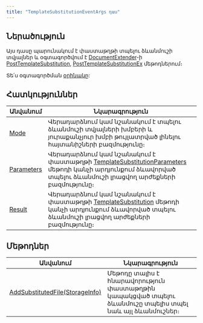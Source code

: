 ```yaml
---
title: "TemplateSubstitutionEventArgs դաս" 
---
```


## Ներածություն

Այս դասը պարունակում է փաստաթղթի տպելու ձևանմուշի տվյալներ և օգտագործվում է [DocumentExtender](../../definitions/document_extender.md)-ի [PostTemplateSubstitution](../../definitions/document_extender/PostTemplateSubstitution.md), [PostTemplateSubstitutionEx](../../definitions/document_extender/PostTemplateSubstitutionEx.md) մեթոդներում։

Տե՛ս օգտագործման [օրինակը](../../examples/PostTemplateSubstitution.md):

## Հատկություններ 

| Անվանում | Նկարագրություն |
|----------|----------------|
| [Mode](TemplateSubstitutionEventArgs/Mode.md) | Վերադարձնում կամ նշանակում է տպելու ձևանմուշի տվյալների խմբերի և յուրաքանչյուր խմբի թույլատրված լինելու հայտանիշների բազմությունը։ |
| [Parameters](TemplateSubstitutionEventArgs/Parameters.md) | Վերադարձնում կամ նշանակում է փաստաթղթի [TemplateSubstitutionParameters](https://armsoft.github.io/as4x-docs/HTM/ProgrGuide/ScriptProcs/TemplateSubstitutionParameters.html) մեթոդի կանչի արդյունքում ձևավորված տպելու ձևանմուշի լրացվող արժեքների բազմությունը։ |
| [Result](TemplateSubstitutionEventArgs/Result.md) | Վերադարձնում կամ նշանակում է փաստաթղթի [TemplateSubstitution](../../../server_api/definitions/document#templatesubstitution) մեթոդի կանչի արդյունքում ձևավորված տպելու ձևանմուշի լրացվող արժեքների բազմությունը։ |

## Մեթոդներ

| Անվանում | Նկարագրություն |
|----------|----------------|
| [AddSubstitutedFile(StorageInfo)](TemplateSubstitutionEventArgs/AddSubstitutedFile.md) | Մեթոդը տալիս է հնարավորություն փաստաթղթին կապակցված տպելու ձևանմուշը տպելիս տպել նաև այլ ձևանմուշներ։ |